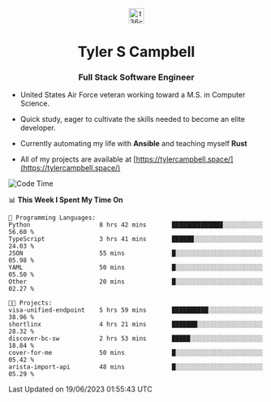 <p align="center">
<a href="https://www.linkedin.com/in/t36campbell" target="blank"><img align="center" src="https://ik.imagekit.io/t36campbell/Portfolio/linkedin.png.original_m8bbGgPh6.png" alt="t36campbell" height="30" width="30" /></a>
</p>
<h1 align="center">Tyler S Campbell</h1>
<h3 align="center">Full Stack Software Engineer</h3>

* United States Air Force veteran working toward a M.S. in Computer Science.

* Quick study, eager to cultivate the skills needed to become an elite developer.

* Currently automating my life with **Ansible** and teaching myself **Rust**

* All of my projects are available at [https://tylercampbell.space/](https://tylercampbell.space/)

<!--START_SECTION:waka-->
![Code Time](http://img.shields.io/badge/Code%20Time-2%2C575%20hrs-blue)

📊 **This Week I Spent My Time On** 

```text
💬 Programming Languages: 
Python                   8 hrs 42 mins       ██████████████░░░░░░░░░░░   56.60 % 
TypeScript               3 hrs 41 mins       ██████░░░░░░░░░░░░░░░░░░░   24.03 % 
JSON                     55 mins             █░░░░░░░░░░░░░░░░░░░░░░░░   05.98 % 
YAML                     50 mins             █░░░░░░░░░░░░░░░░░░░░░░░░   05.50 % 
Other                    20 mins             █░░░░░░░░░░░░░░░░░░░░░░░░   02.27 % 

🐱‍💻 Projects: 
visa-unified-endpoint    5 hrs 59 mins       ██████████░░░░░░░░░░░░░░░   38.96 % 
shortlinx                4 hrs 21 mins       ███████░░░░░░░░░░░░░░░░░░   28.32 % 
discover-bc-sw           2 hrs 53 mins       █████░░░░░░░░░░░░░░░░░░░░   18.84 % 
cover-for-me             50 mins             █░░░░░░░░░░░░░░░░░░░░░░░░   05.42 % 
arista-import-api        48 mins             █░░░░░░░░░░░░░░░░░░░░░░░░   05.29 % 
```


 Last Updated on 19/06/2023 01:55:43 UTC
<!--END_SECTION:waka-->
